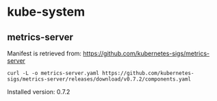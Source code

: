 # kube-system

## metrics-server
Manifest is retrieved from:
https://github.com/kubernetes-sigs/metrics-server

`curl -L -o metrics-server.yaml https://github.com/kubernetes-sigs/metrics-server/releases/download/v0.7.2/components.yaml`

Installed version: 0.7.2
